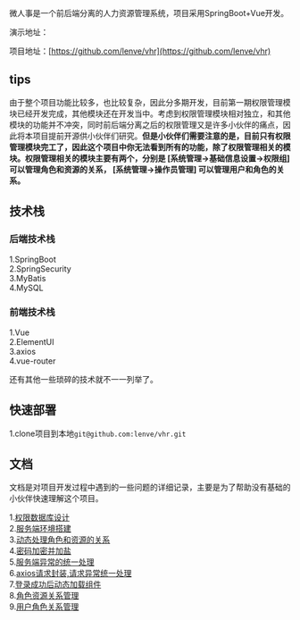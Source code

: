 微人事是一个前后端分离的人力资源管理系统，项目采用SpringBoot+Vue开发。  


演示地址：  

项目地址：[https://github.com/lenve/vhr](https://github.com/lenve/vhr)  


## tips 

由于整个项目功能比较多，也比较复杂，因此分多期开发，目前第一期权限管理模块已经开发完成，其他模块还在开发当中。考虑到权限管理模块相对独立，和其他模块的功能并不冲突，同时前后端分离之后的权限管理又是许多小伙伴的痛点，因此将本项目提前开源供小伙伴们研究。**但是小伙伴们需要注意的是，目前只有权限管理模块完工了，因此这个项目中你无法看到所有的功能，除了权限管理相关的模块。权限管理相关的模块主要有两个，分别是  [系统管理->基础信息设置->权限组]  可以管理角色和资源的关系， [系统管理->操作员管理]  可以管理用户和角色的关系。**  


## 技术栈

### 后端技术栈

1.SpringBoot  
2.SpringSecurity  
3.MyBatis  
4.MySQL  

### 前端技术栈

1.Vue  
2.ElementUI  
3.axios  
4.vue-router  

还有其他一些琐碎的技术就不一一列举了。  

## 快速部署

1.clone项目到本地```git@github.com:lenve/vhr.git```  


## 文档

文档是对项目开发过程中遇到的一些问题的详细记录，主要是为了帮助没有基础的小伙伴快速理解这个项目。  

1.[权限数据库设计]()  
2.[服务端环境搭建]()  
3.[动态处理角色和资源的关系]()  
4.[密码加密并加盐]()  
5.[服务端异常的统一处理]()  
6.[axios请求封装,请求异常统一处理]()  
7.[登录成功后动态加载组件]()  
8.[角色资源关系管理]()  
9.[用户角色关系管理]()  